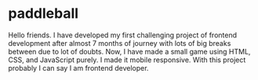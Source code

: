 # paddleball
Hello friends. I have developed my first challenging project of frontend development after almost 7 months of journey with lots of big breaks between due to lot of doubts. Now, I have made a small game using HTML, CSS, and JavaScript purely. I made it mobile responsive. With this project probably I can say I am frontend developer. 
